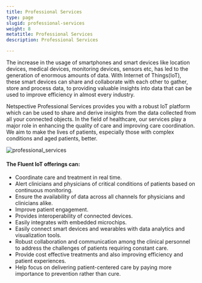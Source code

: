 ```yaml
---
title: Professional Services
type: page
slugid: professional-services
weight: 8
metatitle: Professional Services
description: Professional Services

---
```

The increase in the usage of smartphones and smart devices like location devices, medical devices, monitoring devices, sensors etc, has led to the generation of enormous amounts of data. With Internet of Things(IoT), these smart devices can share and collaborate with each other to gather, store and process data, to providing valuable insights into data that can be used to improve efficiency in almost every industry.

Netspective Professional Services provides you with a robust IoT platform which can be used to share and derive insights from the data collected from all your connected objects. In the field of healthcare, our services play a major role in enhancing the quality of care and improving care coordination. We aim to make the lives of patients, especially those with complex conditions and aged patients, better.

![professional_services](/assets-natural/brand/www.netspective.com/solutions/fluent/professional_services.jpg#center)

#### The Fluent IoT offerings can:

* Coordinate care and treatment in real time.
* Alert clinicians and physicians of critical conditions of patients based on continuous monitoring.
* Ensure the availability of data across all channels for physicians and clinicians alike.
* Improve patient engagement.
* Provides interoperability of connected devices.
* Easily integrates with embedded microchips.
* Easily connect smart devices and wearables with data analytics and visualization tools.
* Robust collaboration and communication among the clinical personnel to address the challenges of patients requiring constant care.
* Provide cost effective treatments and also improving efficiency and patient experiences.
* Help focus on delivering patient-centered care by paying more importance to prevention rather than cure.